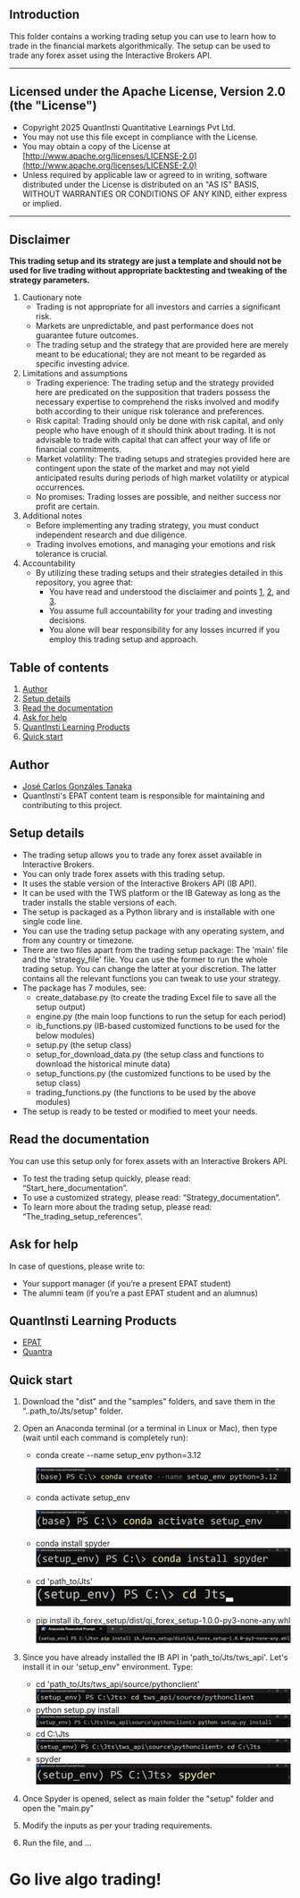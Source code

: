 ## Introduction

This folder contains a working trading setup you can use to learn how to trade in the financial markets algorithmically. The setup can be used to trade any forex asset using the Interactive Brokers API. 

-----

## Licensed under the Apache License, Version 2.0 (the "License")
- Copyright 2025 QuantInsti Quantitative Learnings Pvt Ltd.
- You may not use this file except in compliance with the License.
- You may obtain a copy of the License at [http://www.apache.org/licenses/LICENSE-2.0](http://www.apache.org/licenses/LICENSE-2.0)
- Unless required by applicable law or agreed to in writing, software distributed under the License is distributed on an "AS IS" BASIS, WITHOUT WARRANTIES OR CONDITIONS OF ANY KIND, either express or implied.

-----

## Disclaimer
**This trading setup and its strategy are just a template and should not be used for live trading without appropriate backtesting and tweaking of the strategy parameters.**

1. Cautionary note <a id='one'></a>
    - Trading is not appropriate for all investors and carries a significant risk.
    - Markets are unpredictable, and past performance does not guarantee future outcomes.
    - The trading setup and the strategy that are provided here are merely meant to be educational; they are not meant to be regarded as specific investing advice.
2. Limitations and assumptions <a id='two'></a>
    - Trading experience: The trading setup and the strategy provided here are predicated on the supposition that traders possess the necessary expertise to comprehend the risks involved and modify both according to their unique risk tolerance and preferences.
    - Risk capital: Trading should only be done with risk capital, and only people who have enough of it should think about trading. It is not advisable to trade with capital that can affect your way of life or financial commitments.
    - Market volatility:  The trading setups and strategies provided here are contingent upon the state of the market and may not yield anticipated results during periods of high market volatility or atypical occurrences.
    - No promises: Trading losses are possible, and neither success nor profit are certain.
3. Additional notes  <a id='three'></a>
    - Before implementing any trading strategy, you must conduct independent research and due diligence.
    - Trading involves emotions, and managing your emotions and risk tolerance is crucial.
4. Accountability
    - By utilizing these trading setups and their strategies detailed in this repository, you agree that:
        - You have read and understood the disclaimer and points [1](#one), [2](#two), and [3](#three).
        - You assume full accountability for your trading and investing decisions.
        - You alone will bear responsibility for any losses incurred if you employ this trading setup and approach.

## Table of contents
1. [Author](#author)
2. [Setup details](#details)
3. [Read the documentation](#documentation)
4. [Ask for help](#help)
5. [QuantInsti Learning Products](#products)
6. [Quick start](#start)

<a id='author'></a>
## Author
- [José Carlos Gonzáles Tanaka](https://www.linkedin.com/in/jose-carlos-gonzales-tanaka/)
- QuantInsti's EPAT content team is responsible for maintaining and contributing to this project.

<a id='details'></a>
## Setup details
- The trading setup allows you to trade any forex asset available in Interactive Brokers.
- You can only trade forex assets with this trading setup.
- It uses the stable version of the Interactive Brokers API (IB API).
- It can be used with the TWS platform or the IB Gateway as long as the trader installs the stable versions of each.
- The setup is packaged as a Python library and is installable with one single code line.
- You can use the trading setup package with any operating system, and from any country or timezone.
- There are two files apart from the trading setup package: The 'main' file and the 'strategy_file' file. You can use the former to run the whole trading setup. You can change the latter at your discretion. The latter contains all the relevant functions you can tweak to use your strategy.
- The package has 7 modules, see:
    - create_database.py (to create the trading Excel file to save all the setup output)
    - engine.py (the main loop functions to run the setup for each period)
    - ib_functions.py (IB-based customized functions to be used for the below modules)
    - setup.py (the setup class)
    - setup_for_download_data.py (the setup class and functions to download the historical minute data)
    - setup_functions.py (the customized functions to be used by the setup class)
    - trading_functions.py (the functions to be used by the above modules)
- The setup is ready to be tested or modified to meet your needs.

<a id='documentation'></a>
## Read the documentation
You can use this setup only for forex assets with an Interactive Brokers API. 
- To test the trading setup quickly, please read: “Start_here_documentation”.
- To use a customized strategy, please read: “Strategy_documentation”.
- To learn more about the trading setup, please read: “The_trading_setup_references”.

<a id='help'></a>
## Ask for help
In case of questions, please write to:
- Your support manager (if you’re a present EPAT student)
- The alumni team (if you’re a past EPAT student and an alumnus)


<a id='products'></a>
## QuantInsti Learning Products
- [EPAT]([https://www.quantinsti.com/contact-us](https://www.quantinsti.com/epat?utm_source=github&utm_medium=referral&utm_campaign=trading-setups&utm_content=ib-forex-setup-readme))
- [Quantra](https://quantra.quantinsti.com/?utm_source=github&utm_medium=referral&utm_campaign=trading-setups&utm_content=ib-forex-setup-readme)

<a id='start'></a>
## Quick start
1. Download the "dist" and the "samples" folders, and save them in the “..path_to/Jts/setup" folder.
2. Open an Anaconda terminal (or a terminal in Linux or Mac), then type (wait until each command is completely run):

    - conda create --name setup_env python=3.12
   
      ![image01](res/image01.png)
      
    - conda activate setup_env
      
      ![image02](res/image02.png)
      
    - conda install spyder
      ![image03](res/image03.png)
      
    - cd 'path_to/Jts'
      ![image04](res/image04.png)
    - pip install ib_forex_setup/dist/qi_forex_setup-1.0.0-py3-none-any.whl
      ![image05](res/image05.png)

4. Since you have already installed the IB API in 'path_to/Jts/tws_api'. Let's install it in our 'setup_env" environment. Type:
    - cd 'path_to/Jts/tws_api/source/pythonclient'
      ![image06](res/image06.png)
    - python setup.py install
      ![image07](res/image07.png)
    - cd C:\Jts
      ![image08](res/image08.png)
    - spyder
      ![image09](res/image09.png)
5. Once Spyder is opened, select as main folder the "setup" folder and open the "main.py" 
6. Modify the inputs as per your trading requirements.
7. Run the file, and ...

# Go live algo trading!
